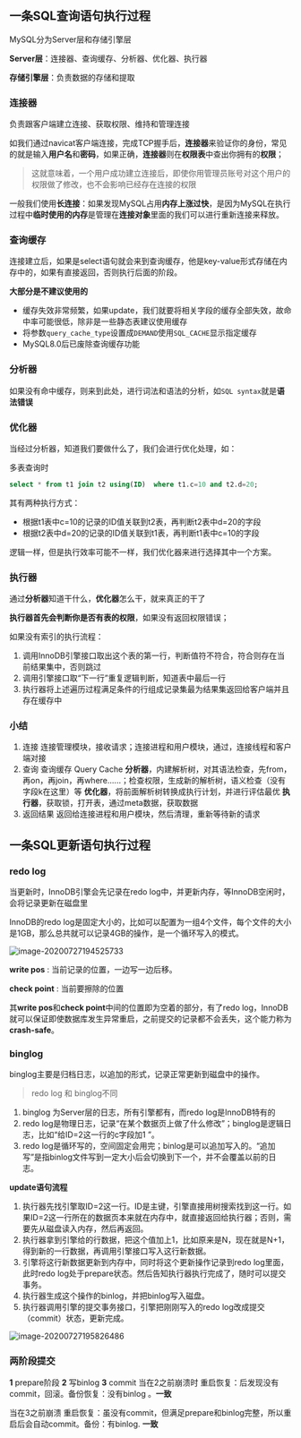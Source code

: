 ## 一条SQL查询语句执行过程

MySQL分为Server层和存储引擎层

**Server层**：连接器、查询缓存、分析器、优化器、执行器

**存储引擎层**：负责数据的存储和提取

### 连接器

负责跟客户端建立连接、获取权限、维持和管理连接

如我们通过navicat客户端连接，完成TCP握手后，**连接器**来验证你的身份，常见的就是输入**用户名**和**密码**，如果正确，**连接器**则在**权限表**中查出你拥有的**权限**；

> 这就意味着，一个用户成功建立连接后，即使你用管理员账号对这个用户的权限做了修改，也不会影响已经存在连接的权限

一般我们使用**长连接**：如果发现MySQL占用**内存上涨过快**，是因为MySQL在执行过程中**临时使用的内存**是管理在**连接对象**里面的我们可以进行重新连接来释放。

### 查询缓存

连接建立后，如果是select语句就会来到查询缓存，他是key-value形式存储在内存中的，如果有直接返回，否则执行后面的阶段。

**大部分是不建议使用的** 

+ 缓存失效非常频繁，如果update，我们就要将相关字段的缓存全部失效，故命中率可能很低，除非是一些静态表建议使用缓存
+ 将参数`query_cache_type`设置成`DEMAND`使用`SQL_CACHE`显示指定缓存
+ MySQL8.0后已废除查询缓存功能

### 分析器

如果没有命中缓存，则来到此处，进行词法和语法的分析，如`SQL syntax`就是**语法错误**

### 优化器

当经过分析器，知道我们要做什么了，我们会进行优化处理，如：

多表查询时

```sql
select * from t1 join t2 using(ID)  where t1.c=10 and t2.d=20;
```

其有两种执行方式：

+ 根据t1表中c=10的记录的ID值关联到t2表，再判断t2表中d=20的字段
+ 根据t2表中d=20的记录的ID值关联到t1表，再判断t1表中c=10的字段

逻辑一样，但是执行效率可能不一样，我们优化器来进行选择其中一个方案。

### 执行器

通过**分析器**知道干什么，**优化器**怎么干，就来真正的干了

**执行器首先会判断你是否有表的权限**，如果没有返回权限错误；

如果没有索引的执行流程：

1. 调用InnoDB引擎接口取出这个表的第一行，判断值符不符合，符合则存在当前结果集中，否则跳过
2. 调用引擎接口取“下一行”重复逻辑判断，知道表中最后一行
3. 执行器将上述遍历过程满足条件的行组成记录集最为结果集返回给客户端并且存在缓存中

### 小结

1. 连接
   连接管理模块，接收请求；连接进程和用户模块，通过，连接线程和客户端对接
2. 查询
   查询缓存 Query Cache
   **分析器**，内建解析树，对其语法检查，先from，再on，再join，再where......；检查权限，生成新的解析树，语义检查（没有字段k在这里）等
   **优化器**，将前面解析树转换成执行计划，并进行评估最优
   **执行器**，获取锁，打开表，通过meta数据，获取数据
3. 返回结果
   返回给连接进程和用户模块，然后清理，重新等待新的请求

## 一条SQL更新语句执行过程

### redo log

当更新时，InnoDB引擎会先记录在redo log中，并更新内存，等InnoDB空闲时，会将记录更新在磁盘里

InnoDB的redo log是固定大小的，比如可以配置为一组4个文件，每个文件的大小是1GB，那么总共就可以记录4GB的操作，是一个循环写入的模式。

![image-20200727194525733](https://cdn.jsdelivr.net/gh/cheerfulman/PigGo-img/img/20200804132946.jpg)

**write pos** : 当前记录的位置，一边写一边后移。

**check point** : 当前要擦除的位置

其**write pos**和**check point**中间的位置即为空着的部分，有了redo log，InnoDB就可以保证即使数据库发生异常重启，之前提交的记录都不会丢失，这个能力称为**crash-safe**。

### binglog

binglog主要是归档日志，以追加的形式，记录正常更新到磁盘中的操作。

> redo log 和 binglog不同

1. binglog 为Server层的日志，所有引擎都有，而redo log是InnoDB特有的
2. redo log是物理日志，记录“在某个数据页上做了什么修改”；binglog是逻辑日志，比如“给ID=2这一行的c字段加1 ”。
3. redo log是循环写的，空间固定会用完；binlog是可以追加写入的。“追加写”是指binlog文件写到一定大小后会切换到下一个，并不会覆盖以前的日志。

**update语句流程**

1. 执行器先找引擎取ID=2这一行。ID是主键，引擎直接用树搜索找到这一行。如果ID=2这一行所在的数据页本来就在内存中，就直接返回给执行器；否则，需要先从磁盘读入内存，然后再返回。
2. 执行器拿到引擎给的行数据，把这个值加上1，比如原来是N，现在就是N+1，得到新的一行数据，再调用引擎接口写入这行新数据。
3. 引擎将这行新数据更新到内存中，同时将这个更新操作记录到redo log里面，此时redo log处于prepare状态。然后告知执行器执行完成了，随时可以提交事务。
4. 执行器生成这个操作的binlog，并把binlog写入磁盘。
5. 执行器调用引擎的提交事务接口，引擎把刚刚写入的redo log改成提交（commit）状态，更新完成。

![image-20200727195826486](https://cdn.jsdelivr.net/gh/cheerfulman/PigGo-img/img/20200804132848.png)

### 两阶段提交

**1** prepare阶段 **2** 写binlog **3** commit
当在2之前崩溃时
重启恢复：后发现没有commit，回滚。备份恢复：没有binlog 。**一致**

当在3之前崩溃
重启恢复：虽没有commit，但满足prepare和binlog完整，所以重启后会自动commit。备份：有binlog. **一致**

